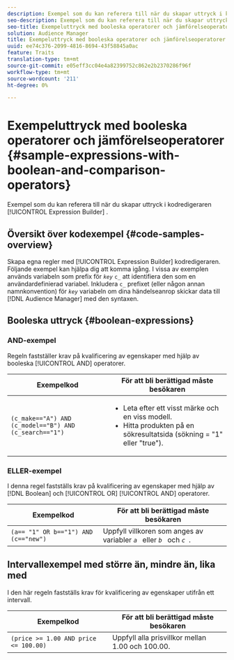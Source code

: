 ```yaml
---
description: Exempel som du kan referera till när du skapar uttryck i kodredigeraren i Expression Builder.
seo-description: Exempel som du kan referera till när du skapar uttryck i kodredigeraren i Expression Builder.
seo-title: Exempeluttryck med booleska operatorer och jämförelseoperatorer
solution: Audience Manager
title: Exempeluttryck med booleska operatorer och jämförelseoperatorer
uuid: ee74c376-2099-4816-8694-43f58845a0ac
feature: Traits
translation-type: tm+mt
source-git-commit: e05eff3cc04e4a82399752c862e2b2370286f96f
workflow-type: tm+mt
source-wordcount: '211'
ht-degree: 0%

---
```



# Exempeluttryck med booleska operatorer och jämförelseoperatorer {#sample-expressions-with-boolean-and-comparison-operators}

Exempel som du kan referera till när du skapar uttryck i kodredigeraren [!UICONTROL Expression Builder] .

## Översikt över kodexempel {#code-samples-overview}

<!-- r_tb_expression_samples.xml -->

Skapa egna regler med [!UICONTROL Expression Builder] kodredigeraren. Följande exempel kan hjälpa dig att komma igång. I vissa av exemplen används variabeln som prefix för *`key`* `c_` att identifiera den som en användardefinierad variabel. Inkludera `c_` prefixet (eller någon annan namnkonvention) för *`key`* variabeln om dina händelseanrop skickar data till [!DNL Audience Manager] med den syntaxen.

## Booleska uttryck {#boolean-expressions}

### AND-exempel

Regeln fastställer krav på kvalificering av egenskaper med hjälp av booleska [!UICONTROL AND] operatorer.

<table id="table_7C5E23EC9E0F43B182EA9771D7BB6E87"> 
 <thead> 
  <tr> 
   <th colname="col1" class="entry"> Exempelkod </th> 
   <th colname="col2" class="entry"> För att bli berättigad måste besökaren </th> 
  </tr> 
 </thead>
 <tbody> 
  <tr> 
   <td colname="col1"><code>(c_make=="A") AND (c_model=="B") AND (c_search=="1")</code> </td> 
   <td colname="col2"> 
    <ul id="ul_F1BB5084FB794BE7A3569F9C106FC481"> 
     <li id="li_56E8C3BACF1C4B33A46CF92C51FF2286">Leta efter ett visst märke och en viss modell. </li> 
     <li id="li_DD55F053BFCF4B0888B6994013000DB2">Hitta produkten på en sökresultatsida (sökning = "1" eller "true"). </li> 
    </ul> </td> 
  </tr> 
 </tbody> 
</table>

### ELLER-exempel

I denna regel fastställs krav på kvalificering av egenskaper med hjälp av [!DNL Boolean] och [!UICONTROL OR] [!UICONTROL AND] operatorer.

<table id="table_6E8BA5EE1D7F4DCC9A92074D0C2C050E"> 
 <thead> 
  <tr> 
   <th colname="col1" class="entry"> Exempelkod </th> 
   <th colname="col2" class="entry"> För att bli berättigad måste besökaren </th> 
  </tr> 
 </thead>
 <tbody> 
  <tr> 
   <td colname="col1"><code>(a== "1" OR b=="1") AND (c=="new")</code> </td> 
   <td colname="col2"> Uppfyll villkoren som anges av variabler <code><i>a </i></code> eller <code><i>b </i></code> och <code><i>c </i></code>. </td> 
  </tr> 
 </tbody> 
</table>

## Intervallexempel med större än, mindre än, lika med

I den här regeln fastställs krav för kvalificering av egenskaper utifrån ett intervall.

<table id="table_988DE28E35D94348ADD334FB4C9F68D3"> 
 <thead> 
  <tr> 
   <th colname="col1" class="entry"> Exempelkod </th> 
   <th colname="col2" class="entry"> För att bli berättigad måste besökaren </th> 
  </tr> 
 </thead>
 <tbody> 
  <tr> 
   <td colname="col1"><code>(price &gt;= 1.00 AND price &lt;= 100.00)</code> </td> 
   <td colname="col2"> Uppfyll alla prisvillkor mellan 1.00 och 100.00. </td> 
  </tr> 
 </tbody> 
</table>